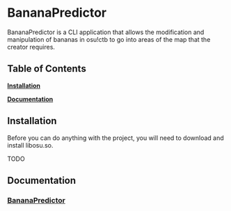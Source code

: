 # BananaPredictor

BananaPredictor is a CLI application that allows the modification and manipulation of bananas in osu!ctb to go into areas of the map that the creator requires.

## Table of Contents

**[Installation](#install)**

**[Documentation](#doc)**

<a name='install'></a>

## Installation

Before you can do anything with the project, you will need to download and install libosu.so.

TODO

<a name='doc'></a>

## Documentation

### [BananaPredictor](/doc/BananaPredictor.md)